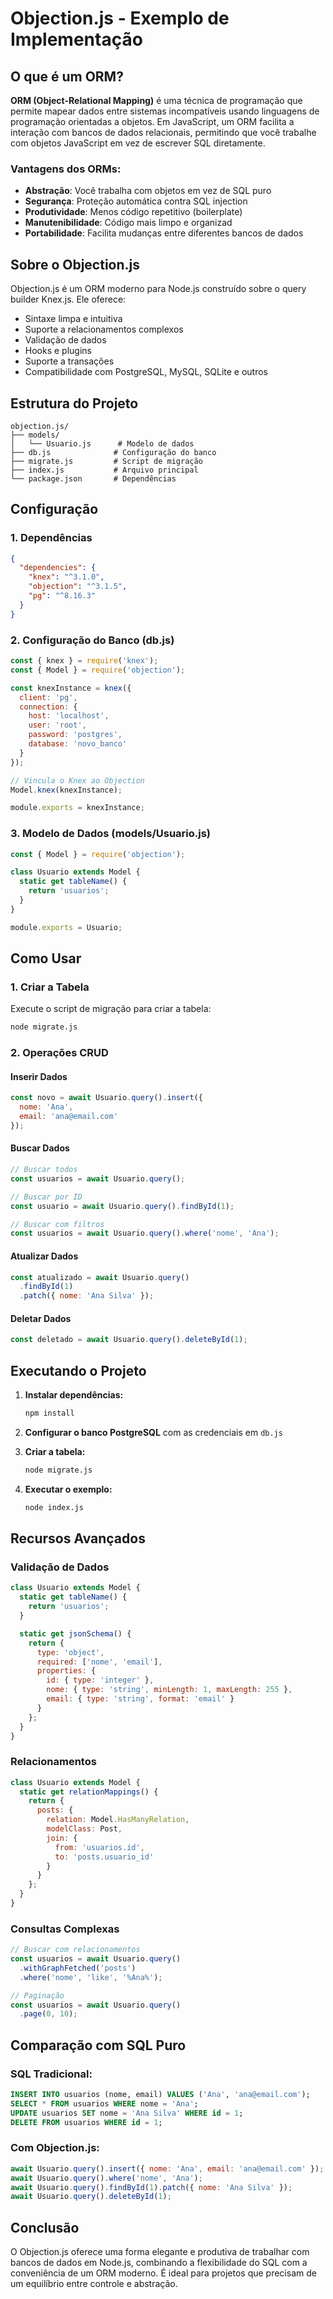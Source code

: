 # Objection.js - Exemplo de Implementação

## O que é um ORM?

**ORM (Object-Relational Mapping)** é uma técnica de programação que permite mapear dados entre sistemas incompatíveis usando linguagens de programação orientadas a objetos. Em JavaScript, um ORM facilita a interação com bancos de dados relacionais, permitindo que você trabalhe com objetos JavaScript em vez de escrever SQL diretamente.

### Vantagens dos ORMs:
- **Abstração**: Você trabalha com objetos em vez de SQL puro
- **Segurança**: Proteção automática contra SQL injection
- **Produtividade**: Menos código repetitivo (boilerplate)
- **Manutenibilidade**: Código mais limpo e organizad
- **Portabilidade**: Facilita mudanças entre diferentes bancos de dados

## Sobre o Objection.js

Objection.js é um ORM moderno para Node.js construído sobre o query builder Knex.js. Ele oferece:

- Sintaxe limpa e intuitiva
- Suporte a relacionamentos complexos
- Validação de dados
- Hooks e plugins
- Suporte a transações
- Compatibilidade com PostgreSQL, MySQL, SQLite e outros

## Estrutura do Projeto

```
objection.js/
├── models/
│   └── Usuario.js      # Modelo de dados
├── db.js              # Configuração do banco
├── migrate.js         # Script de migração
├── index.js           # Arquivo principal
└── package.json       # Dependências
```

## Configuração

### 1. Dependências

```json
{
  "dependencies": {
    "knex": "^3.1.0",
    "objection": "^3.1.5",
    "pg": "^8.16.3"
  }
}
```

### 2. Configuração do Banco (db.js)

```javascript
const { knex } = require('knex');
const { Model } = require('objection');

const knexInstance = knex({
  client: 'pg',
  connection: {
    host: 'localhost',
    user: 'root',
    password: 'postgres',
    database: 'novo_banco'
  }
});

// Vincula o Knex ao Objection
Model.knex(knexInstance);

module.exports = knexInstance;
```

### 3. Modelo de Dados (models/Usuario.js)

```javascript
const { Model } = require('objection');

class Usuario extends Model {
  static get tableName() {
    return 'usuarios';
  }
}

module.exports = Usuario;
```

## Como Usar

### 1. Criar a Tabela

Execute o script de migração para criar a tabela:

```bash
node migrate.js
```

### 2. Operações CRUD

#### Inserir Dados
```javascript
const novo = await Usuario.query().insert({ 
  nome: 'Ana', 
  email: 'ana@email.com' 
});
```

#### Buscar Dados
```javascript
// Buscar todos
const usuarios = await Usuario.query();

// Buscar por ID
const usuario = await Usuario.query().findById(1);

// Buscar com filtros
const usuarios = await Usuario.query().where('nome', 'Ana');
```

#### Atualizar Dados
```javascript
const atualizado = await Usuario.query()
  .findById(1)
  .patch({ nome: 'Ana Silva' });
```

#### Deletar Dados
```javascript
const deletado = await Usuario.query().deleteById(1);
```

## Executando o Projeto

1. **Instalar dependências:**
   ```bash
   npm install
   ```

2. **Configurar o banco PostgreSQL** com as credenciais em `db.js`

3. **Criar a tabela:**
   ```bash
   node migrate.js
   ```

4. **Executar o exemplo:**
   ```bash
   node index.js
   ```

## Recursos Avançados

### Validação de Dados
```javascript
class Usuario extends Model {
  static get tableName() {
    return 'usuarios';
  }

  static get jsonSchema() {
    return {
      type: 'object',
      required: ['nome', 'email'],
      properties: {
        id: { type: 'integer' },
        nome: { type: 'string', minLength: 1, maxLength: 255 },
        email: { type: 'string', format: 'email' }
      }
    };
  }
}
```

### Relacionamentos
```javascript
class Usuario extends Model {
  static get relationMappings() {
    return {
      posts: {
        relation: Model.HasManyRelation,
        modelClass: Post,
        join: {
          from: 'usuarios.id',
          to: 'posts.usuario_id'
        }
      }
    };
  }
}
```

### Consultas Complexas
```javascript
// Buscar com relacionamentos
const usuarios = await Usuario.query()
  .withGraphFetched('posts')
  .where('nome', 'like', '%Ana%');

// Paginação
const usuarios = await Usuario.query()
  .page(0, 10);
```

## Comparação com SQL Puro

### SQL Tradicional:
```sql
INSERT INTO usuarios (nome, email) VALUES ('Ana', 'ana@email.com');
SELECT * FROM usuarios WHERE nome = 'Ana';
UPDATE usuarios SET nome = 'Ana Silva' WHERE id = 1;
DELETE FROM usuarios WHERE id = 1;
```

### Com Objection.js:
```javascript
await Usuario.query().insert({ nome: 'Ana', email: 'ana@email.com' });
await Usuario.query().where('nome', 'Ana');
await Usuario.query().findById(1).patch({ nome: 'Ana Silva' });
await Usuario.query().deleteById(1);
```

## Conclusão

O Objection.js oferece uma forma elegante e produtiva de trabalhar com bancos de dados em Node.js, combinando a flexibilidade do SQL com a conveniência de um ORM moderno. É ideal para projetos que precisam de um equilíbrio entre controle e abstração.